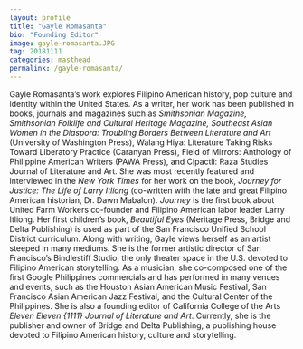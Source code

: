 ```yaml
---
layout: profile
title: "Gayle Romasanta"
bio: "Founding Editor"
image: gayle-romasanta.JPG
tag: 20181111
categories: masthead
permalink: /gayle-romasanta/
---
```


Gayle Romasanta’s work explores Filipino American history, pop culture and identity within the United States. As a writer, her work has been published in books, journals and magazines such as <span style="font-style: italic;">Smithsonian Magazine, Smithsonian Folklife and Cultural Heritage Magazine, Southeast Asian Women in the Diaspora: Troubling Borders Between Literature and Art</span> (University of Washington Press), Walang Hiya: Literature Taking Risks Toward Liberatory Practice (Caranyan Press), Field of Mirrors: Anthology of Philippine American Writers (PAWA Press), and Cipactli: Raza Studies Journal of Literature and Art. She was most recently featured and interviewed in the <span style="font-style: italic;">New York Times</span> for her work on the book, <span style="font-style: italic;">Journey for Justice: The Life of Larry Itliong</span> (co-written with the late and great Filipino American historian, Dr. Dawn Mabalon). <span style="font-style: italic;">Journey</span> is the first book about United Farm Workers co-founder and Filipino American labor leader Larry Itliong. Her first children’s book, <span style="font-style: italic;">Beautiful Eyes</span> (Meritage Press, Bridge and Delta Publishing) is used as part of the San Francisco Unified School District curriculum. Along with writing, Gayle views herself as an artist steeped in many mediums. She is the former artistic director of San Francisco’s Bindlestiff Studio, the only theater space in the U.S. devoted to Filipino American storytelling. As a musician, she co-composed one of the first Google Philippines commercials and has performed in many venues and events, such as the Houston Asian American Music Festival, San Francisco Asian American Jazz Festival, and the Cultural Center of the Philippines. She is also a founding editor of California College of the Arts <span style="font-style: italic;">Eleven Eleven {1111} Journal of Literature and Art</span>. Currently, she is the publisher and owner of Bridge and Delta Publishing, a publishing house devoted to Filipino American history, culture and storytelling. 